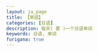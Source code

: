 ```yaml
---
layout: ja_page
title: 【単語】
categories: [日语]
description: 每天( 雾 )一个日语单词
keywords: 日语, 单词
furigana: true
---
```

